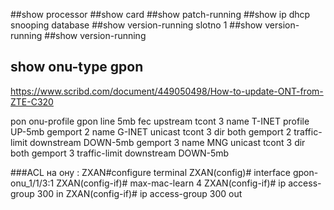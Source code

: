 ##show processor
##show card
##show patch-running
##show ip dhcp snooping database 
##show version-running  slotno 1
##show version-running
##show version-running
## show onu-type gpon
https://www.scribd.com/document/449050498/How-to-update-ONT-from-ZTE-C320

pon
onu-profile gpon line 5mb
fec upstream
tcont 3 name T-INET profile UP-5mb
gemport 2 name G-INET unicast tcont 3 dir both
gemport 2 traffic-limit downstream DOWN-5mb
gemport 3 name MNG unicast tcont 3 dir both
gemport 3 traffic-limit downstream DOWN-5mb




###ACL на ону :
ZXAN#configure terminal
ZXAN(config)# interface gpon-onu_1/1/3:1
ZXAN(config-if)# max-mac-learn 4
ZXAN(config-if)# ip access-group 300 in
ZXAN(config-if)# ip access-group 300 out

